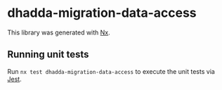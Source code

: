 # dhadda-migration-data-access

This library was generated with [Nx](https://nx.dev).

## Running unit tests

Run `nx test dhadda-migration-data-access` to execute the unit tests via [Jest](https://jestjs.io).
